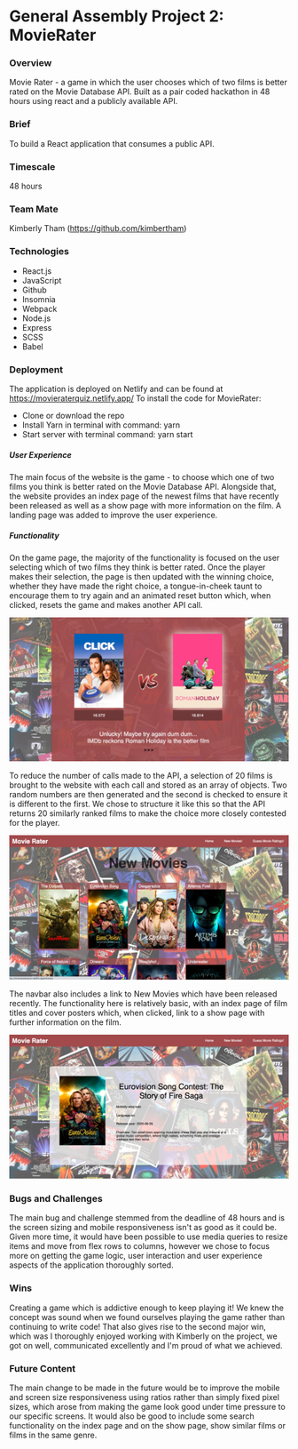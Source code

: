 # General Assembly Project 2: MovieRater

### Overview
Movie Rater - a game in which the user chooses which of two films is better rated on the Movie Database API. Built as a pair coded hackathon in 48 hours using react and a publicly available API.

### Brief
To build a React application that consumes a public API.

### Timescale
48 hours

### Team Mate
Kimberly Tham (https://github.com/kimbertham)

### Technologies
- React.js
- JavaScript
- Github
- Insomnia
- Webpack
- Node.js
- Express
- SCSS
- Babel

### Deployment
The application is deployed on Netlify and can be found at https://movieraterquiz.netlify.app/
To install the code for MovieRater:
- Clone or download the repo
- Install Yarn in terminal with command: yarn
- Start server with terminal command: yarn start

##### User Experience
The main focus of the website is the game - to choose which one of two films you think is better rated on the Movie Database API. Alongside that, the website provides an index page of the newest films that have recently been released as well as a show page with more information on the film. A landing page was added to improve the user experience. 

##### Functionality
On the game page, the majority of the functionality is focused on the user selecting which of two films they think is better rated. Once the player makes their selection, the page is then updated with the winning choice, whether they have made the right choice, a tongue-in-cheek taunt to encourage them to try again and an animated reset button which, when clicked, resets the game and makes another API call.

![Screenshot1](src/components/styles/imgs/MovieRater-Screenshot-1.png)

To reduce the number of calls made to the API, a selection of 20 films is brought to the website with each call and stored as an array of objects. Two random numbers are then generated and the second is checked to ensure it is different to the first. We chose to structure it like this so that the API returns 20 similarly ranked films to make the choice more closely contested for the player. 

![Screenshot2](src/components/styles/imgs/MovieRater-Screenshot-2.png)

The navbar also includes a link to New Movies which have been released recently. The functionality here is relatively basic, with an index page of film titles and cover posters which, when clicked, link to a show page with further information on the film. 

![Screenshot3](src/components/styles/imgs/MovieRater-Screenshot-3.png)

### Bugs and Challenges
The main bug and challenge stemmed from the deadline of 48 hours and is the screen sizing and mobile responsiveness isn't as good as it could be. Given more time, it would have been possible to use media queries to resize items and move from flex rows to columns, however we chose to focus more on getting the game logic, user interaction and user experience aspects of the application thoroughly sorted.

### Wins
Creating a game which is addictive enough to keep playing it! We knew the concept was sound when we found ourselves playing the game rather than continuing to write code! That also gives rise to the second major win, which was I thoroughly enjoyed working with Kimberly on the project, we got on well, communicated excellently and I'm proud of what we achieved.

### Future Content
The main change to be made in the future would be to improve the mobile and screen size responsiveness using ratios rather than simply fixed pixel sizes, which arose from making the game look good under time pressure to our specific screens. It would also be good to include some search functionality on the index page and on the show page, show similar films or films in the same genre.

